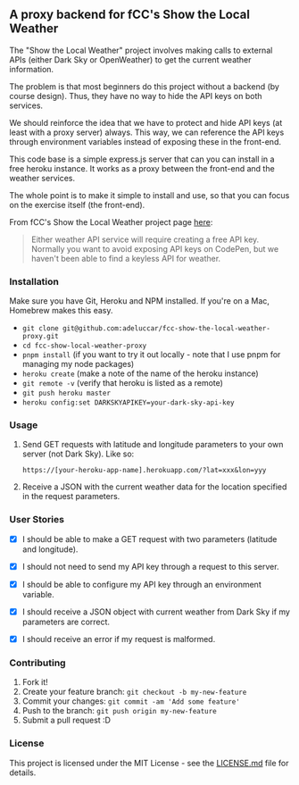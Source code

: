 ## A proxy backend for fCC's Show the Local Weather
The "Show the Local Weather" project involves making calls to external APIs (either Dark Sky or OpenWeather) to get the current weather information.

The problem is that most beginners do this project without a backend (by course design). Thus, they have no way to hide the API keys on both services.

We should reinforce the idea that we have to protect and hide API keys (at least with a proxy server) always.
This way, we can reference the API keys through environment variables instead of exposing these in the front-end.

This code base is a simple express.js server that can you can install in a free heroku instance. It works as a proxy between the front-end and the weather services.

The whole point is to make it simple to install and use, so that you can focus on the exercise itself (the front-end).

From fCC's Show the Local Weather project page [here](https://www.freecodecamp.com/challenges/show-the-local-weather):

> Either weather API service will require creating a free API key. Normally you want to avoid exposing API keys on CodePen, but we haven't been able to find a keyless API for weather.

### Installation

Make sure you have Git, Heroku and NPM installed. If you're on a Mac, Homebrew makes this easy.

- `git clone git@github.com:adeluccar/fcc-show-the-local-weather-proxy.git`
- `cd fcc-show-local-weather-proxy`
- `pnpm install` (if you want to try it out locally - note that I use pnpm for managing my node packages)
- `heroku create` (make a note of the name of the heroku instance)
- `git remote -v` (verify that heroku is listed as a remote)
- `git push heroku master`
- `heroku config:set DARKSKYAPIKEY=your-dark-sky-api-key`

### Usage

1. Send GET requests with latitude and longitude parameters to your own server (not Dark Sky). Like so:

    `https://[your-heroku-app-name].herokuapp.com/?lat=xxx&lon=yyy`

2. Receive a JSON with the current weather data for the location specified in the request parameters.

### User Stories

- [x] I should be able to make a GET request with two parameters (latitude and longitude).

- [x] I should not need to send my API key through a request to this server.

- [x] I should be able to configure my API key through an environment variable.

- [x] I should receive a JSON object with current weather from Dark Sky if my parameters are correct.

- [x] I should receive an error if my request is malformed.

### Contributing

1. Fork it!
2. Create your feature branch: `git checkout -b my-new-feature`
3. Commit your changes: `git commit -am 'Add some feature'`
4. Push to the branch: `git push origin my-new-feature`
5. Submit a pull request :D

### License

This project is licensed under the MIT License - see the [LICENSE.md](LICENSE.md) file for details.
